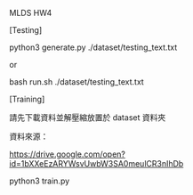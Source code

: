 MLDS HW4

[Testing]

python3 generate.py ./dataset/testing_text.txt

or

bash run.sh ./dataset/testing_text.txt


[Training]

請先下載資料並解壓縮放置於 dataset 資料夾

資料來源：

https://drive.google.com/open?id=1bXXeEzARYWsvUwbW3SA0meulCR3nIhDb

python3 train.py
